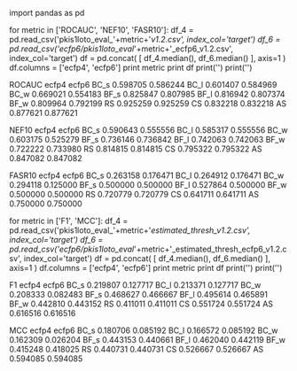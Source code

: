 
import pandas as pd

for metric in ['ROCAUC', 'NEF10', 'FASR10']:
    df_4 = pd.read_csv('pkis1loto_eval_'+metric+'_v1.2.csv', index_col='target')
    df_6 = pd.read_csv('ecfp6/pkis1loto_eval_'+metric+'_ecfp6_v1.2.csv', index_col='target')
    df = pd.concat( [ df_4.median(), df_6.median() ], axis=1 )
    df.columns = ['ecfp4', 'ecfp6']
    print metric
    print df
    print('')
    print('')


ROCAUC
         ecfp4     ecfp6
BC_s  0.598705  0.586244
BC_l  0.601407  0.584969
BC_w  0.669021  0.554183
BF_s  0.825847  0.807985
BF_l  0.816942  0.807374
BF_w  0.809964  0.792199
RS    0.925259  0.925259
CS    0.832218  0.832218
AS    0.877621  0.877621


NEF10
         ecfp4     ecfp6
BC_s  0.590643  0.555556
BC_l  0.585317  0.555556
BC_w  0.603175  0.525279
BF_s  0.736146  0.736842
BF_l  0.742063  0.742063
BF_w  0.722222  0.733980
RS    0.814815  0.814815
CS    0.795322  0.795322
AS    0.847082  0.847082


FASR10
         ecfp4     ecfp6
BC_s  0.263158  0.176471
BC_l  0.264912  0.176471
BC_w  0.294118  0.125000
BF_s  0.500000  0.500000
BF_l  0.527864  0.500000
BF_w  0.500000  0.500000
RS    0.720779  0.720779
CS    0.641711  0.641711
AS    0.750000  0.750000



for metric in ['F1', 'MCC']:
    df_4 = pd.read_csv('pkis1loto_eval_'+metric+'_estimated_thresh_v1.2.csv', index_col='target')
    df_6 = pd.read_csv('ecfp6/pkis1loto_eval_'+metric+'_estimated_thresh_ecfp6_v1.2.csv', index_col='target')
    df = pd.concat( [ df_4.median(), df_6.median() ], axis=1 )
    df.columns = ['ecfp4', 'ecfp6']
    print metric
    print df
    print('')
    print('')

     
F1
         ecfp4     ecfp6
BC_s  0.219807  0.127717
BC_l  0.213371  0.127717
BC_w  0.208333  0.082483
BF_s  0.468627  0.466667
BF_l  0.495614  0.465891
BF_w  0.442810  0.443152
RS    0.411011  0.411011
CS    0.551724  0.551724
AS    0.616516  0.616516


MCC
         ecfp4     ecfp6
BC_s  0.180706  0.085192
BC_l  0.166572  0.085192
BC_w  0.162309  0.026204
BF_s  0.443153  0.440661
BF_l  0.462040  0.442119
BF_w  0.415248  0.418025
RS    0.440731  0.440731
CS    0.526667  0.526667
AS    0.594085  0.594085


